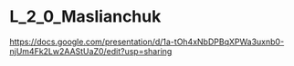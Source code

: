 # L_2_0_Maslianchuk
https://docs.google.com/presentation/d/1a-tOh4xNbDPBqXPWa3uxnb0-njUm4Fk2Lw2AAStUaZ0/edit?usp=sharing
